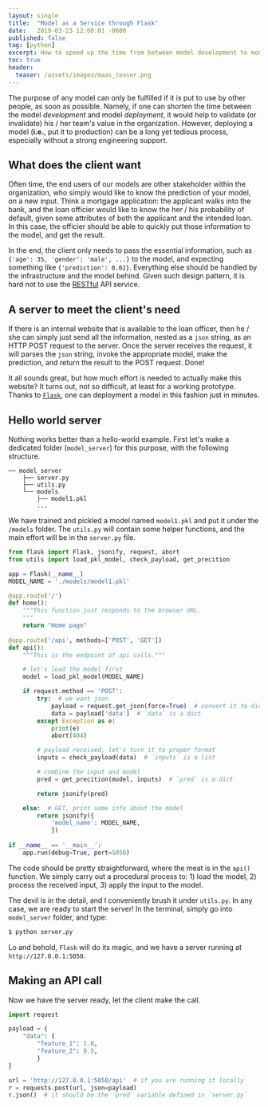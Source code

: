 ```yaml
---
layout: single
title:  "Model as a Service through Flask"
date:   2019-03-23 12:00:01 -0600
published: false
tag: [python]
excerpt: How to speed up the time from between model development to model deployment.
toc: true
header:
  teaser: /assets/images/maas_teaser.png
---
```

The purpose of any model can only be fulfilled if it is put to use by other people, as soon as possible. Namely, if one can shorten the time between the model *development* and model *deployment*, it would help to validate (or invalidate) his / her team's value in the organization. However, deploying a model (**i.e.**, put it to production) can be a long yet tedious process, especially without a strong engineering support.

## What does the client want
Often time, the end users of our models are other stakeholder within the organization, who simply would like to know the prediction of your model, on a new input. Think a mortgage application: the applicant walks into the bank, and the loan officier would like to know the her / his probability of default, given some attributes of both the applicant and the intended loan. In this case, the officier should be able to quickly put those information to the model, and get the result. 

In the end, the client only needs to pass the essential information, such as `{'age': 35, 'gender': 'male', ...}` to the model, and expecting something like `{'prediction': 0.02}`. Everything else should be handled by the infrastructure and the model behind. Given such design pattern, it is hard not to use the [RESTful](https://en.wikipedia.org/wiki/Representational_state_transfer) API service.

## A server to meet the client's need
If there is an internal website that is available to the loan officer, then he / she can simply just send all the information, nested as a `json` string, as an HTTP POST request to the server. Once the server receives the request, it will parses the `json` string, invoke the appropriate model, make the prediction, and return the result to the POST request. Done!

It all sounds great, but how much effort is needed to actually make this website? It turns out, not so difficult, at least for a working prototype. Thanks to [`Flask`](https://en.wikipedia.org/wiki/Flask_(web_framework)), one can deployment a model in this fashion just in minutes. 

## Hello world server
Nothing works better than a hello-world example. First let's make a dedicated folder (`model_server`) for this purpose, with the following structure.

```
── model_server
    ├── server.py
    ├── utils.py
    └── models
        ├── model1.pkl
        ...
```
We have trained and pickled a model named `model1.pkl` and put it under the `/models` folder. The `utils.py` will contain some helper functions, and the main effort will be in the `server.py` file. 

~~~py
from flask import Flask, jsonify, request, abort
from utils import load_pkl_model, check_payload, get_precition

app = Flask(__name__)
MODEL_NAME = './models/model1.pkl'

@app.route('/')
def home():
    """This function just responds to the browser URL.
    """
    return "Home page"
    
@app.route('/api', methods=['POST', 'GET'])
def api():
    """This is the endpoint of api calls."""

    # let's load the model first
    model = load_pkl_model(MODEL_NAME)

    if request.method == 'POST':
        try:  # we want json
            payload = request.get_json(force=True)  # convert it to dict
            data = payload['data']  # `data` is a dict
        except Exception as e:
            print(e)
            abort(404)

        # payload received, let's turn it to proper format
        inputs = check_payload(data)  # `inputs` is a list 

        # combine the input and model
        pred = get_precition(model, inputs)  # `pred` is a dict

        return jsonify(pred)

    else:  # GET, print some info about the model
        return jsonify({
            'model_name': MODEL_NAME,
            })
            
if __name__ == '__main__':
    app.run(debug=True, port=5050)
~~~
The code should be pretty straightforward, where the meat is in the `api()` function. We simply carry out a procedural process to: 1) load the model, 2) process the received input, 3) apply the input to the model. 

The devil is in the detail, and I conveniently brush it under `utils.py`. In any case, we are ready to start the server! In the terminal, simply go into `model_server` folder, and type:

~~~sh
$ python server.py
~~~
Lo and behold, `Flask` will do its magic, and we have a server running at `http://127.0.0.1:5050`. 

## Making an API call
Now we have the server ready, let the client make the call. 

~~~py
import request

payload = {
    "data": {
        "feature_1": 1.0, 
        "feature_2": 0.5, 
        }
}

url = 'http://127.0.0.1:5050/api'  # if you are running it locally
r = requests.post(url, json=payload)
r.json()  # it should be the `pred` variable defined in `server.py`
~~~




